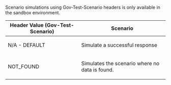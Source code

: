 <p>Scenario simulations using Gov-Test-Scenario headers is only available in the sandbox environment.</p>
<table>
    <thead>
        <tr>
            <th>Header Value (Gov-Test-Scenario)</th>
            <th>Scenario</th>
        </tr>
    </thead>
    <tbody>
        <tr>
            <td><p>N/A - DEFAULT</p></td>
            <td><p>Simulate a successful response</p></td>
        </tr>
        <tr>
             <td><p>NOT_FOUND</p></td>
             <td><p>Simulates the scenario where no data is found.</p></td>
        </tr>
    </tbody>
</table>